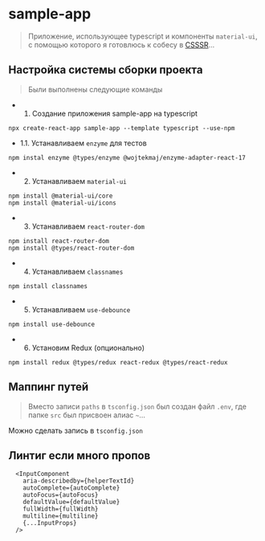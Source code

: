 # sample-app

> Приложение, использующее typescript и компоненты `material-ui`, с помощью которого я готовлюсь к собесу в [CSSSR](http://csssr.ru/)...

## Настройка системы сборки проекта

> Были выполнены следующие команды

 - 1. Создание приложения sample-app на typescript

```
npx create-react-app sample-app --template typescript --use-npm
```

 - 1.1. Устанавливаем `enzyme` для тестов

```
npm instal enzyme @types/enzyme @wojtekmaj/enzyme-adapter-react-17
```

 - 2. Устанавливаем `material-ui`

```
npm install @material-ui/core
npm install @material-ui/icons
```

 - 3. Устанавливаем `react-router-dom`

```
npm install react-router-dom
npm install @types/react-router-dom
```

 - 4. Устанавливаем `classnames`

```
npm install classnames
```

 - 5. Устанавливаем `use-debounce`

```
npm install use-debounce
```

 - 6. Установим Redux (опционально)

```
npm install redux @types/redux react-redux @types/react-redux
```

## Маппинг путей

> Вместо записи `paths` в `tsconfig.json` был создан файл `.env`, где папке `src` был присвоен алиас `~`...

Можно сделать запись в `tsconfig.json`

## Линтиг если много пропов

```
  <InputComponent
    aria-describedby={helperTextId}
    autoComplete={autoComplete}
    autoFocus={autoFocus}
    defaultValue={defaultValue}
    fullWidth={fullWidth}
    multiline={multiline}
    {...InputProps}
  />
```

